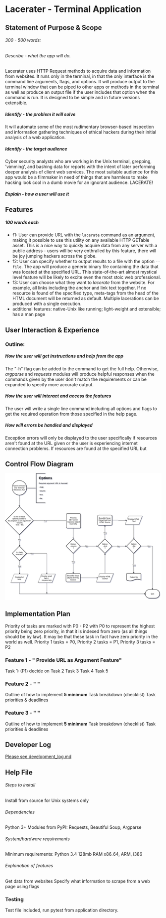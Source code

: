 # Lacerater - Terminal Application
## Statement of Purpose & Scope
###### 300 - 500 words:
###### Describe - what the app will do.
Lacerater uses HTTP Request methods to acquire data and information from websites. It runs only in the terminal, in that the only interface is the command line arguments, flags, and options. It will produce output to the terminal window that can be piped to other apps or methods in the terminal as well as produce an output file if the user includes that option when the command is run. 
It is designed to be simple and in future versions extensible.
##### Identify - the problem it will solve
It will automate some of the most rudimentary browser-based inspection and information gathering techniques of ethical hackers during their initial analysis of a web application.
##### Identify - the target audience
Cyber security analysts who are working in the Unix terminal, grepping, 'vimming', and bashing data for reports with the intent of later performing deeper analysis of client web services. The most suitable audience for this app would be a filmmaker in need of things that are harmless to make hacking look cool in a dumb movie for an ignorant audience. LACERATE!
##### Explain - how a user will use it
## Features
##### 100 words each
- f1: User can provide URL with the `lacerate` command as an argument, making it possible to use this utility on any available HTTP GETable asset. This is a nice way to quickly acquire data from any server with a public address - users will be very enthralled by this feature, there will be joy jumping hackers across the globe.
- f2: User can specify whether to output results to a file with the option `--file`. The app will produce a generic binary file containing the data that was located at the specified URL. This state-of-the-art almost mystical level feature will be likely to excite even the most stoic web professional.
- f3: User can choose what they want to *lacerate* from the website. For example, all links including the anchor and link text together. If no resource is found of the specified type, meta-tags from the head of the HTML document will be returned as default. Multiple lacerations can be produced with a single execution.
- additional features: native-Unix like running; light-weight and extensible; has a man page
## User Interaction & Experience
### Outline:
##### How the user will get instructions and help from the app
The "-h" flag can be added to the command to get the full help. Otherwise, *argparse* and *requests* modules will produce helpful responses when the commands given by the user don't match the requirements or can be expanded to specify more accurate output.
##### How the user will interact and access the features
The user will write a single line command including all options and flags to get the required operation from those specified in the help page.
##### How will errors be handled and displayed
Exception errors will only be displayed to the user specifically if resources aren't found at the URL given or the user is experiencing internet connection problems. If resources are found at the specified URL but 
## Control Flow Diagram
![Figure 0.0 Control Flow Diagram](https://github.com/kayshcache/coder-assessment-1/raw/master/img/lacerater.png)
## Implementation Plan
Priority of tasks are marked with P0 - P2 with P0 to represent the highest priority being zero priority, in that it is indexed from zero (as all things should be by law). It may be that these task in fact have zero priority in the world as well.
Priority 1 tasks = P0, Priority 2 tasks = P1, Priority 3 tasks = P2
### Feature 1 - " Provide URL as Argument Feature"
Task 1: (P1) decide on 
Task 2
Task 3
Task 4
Task 5
### Feature 2 - " "
Outline of how to implement
**5 minimum** Task breakdown (checklist)
Task priorities & deadlines
### Feature 3 - " "
Outline of how to implement
**5 minimum** Task breakdown (checklist)
Task priorities & deadlines
## Developer Log
[Please see development_log.md](https://github.com/kayshcache/coder-assessment-1/raw/master/DEV_LOG.md)
## Help File
###### Steps to install
Install from source for Unix systems only
###### Dependencies
Python 3+
Modules from PyPI: Requests, Beautiful Soup, Argparse
###### System/hardware requirements
Minimum requirements: Python 3.4 128mb RAM x86_64, ARM, i386
###### Explanation of features
Get data from websites
Specify what information to scrape from a web page using flags

### Testing
Test file included, run pytest from application directory.
<!--stackedit_data:
eyJoaXN0b3J5IjpbMjAzMTA2OTIzMSwtMTczMjMzNjExMCwzNT
kzNTk1MzEsLTE3NjE3OTIwMzMsNTg5NTc0NzgxLDIwODIzNTA3
NzYsMTc4MDcxODk3NiwtNDA4NDU1NzEwLDE3NzY5Mzg0MjQsLT
E5MjkxMjc0NDgsLTI4OTUwOTg5NSwtODY5ODg3NTM2LC0xODA5
MDI2NTExLC0yNTMzNDk2NzYsMTEzODY0NTExMSwxNTc2OTcxMj
U3LC0xMTY2MTI0NzUxXX0=
-->